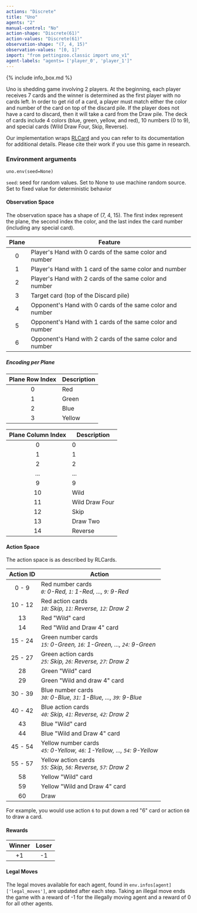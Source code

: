 ```yaml
---
actions: "Discrete"
title: "Uno"
agents: "2"
manual-control: "No"
action-shape: "Discrete(61)"
action-values: "Discrete(61)"
observation-shape: "(7, 4, 15)"
observation-values: "[0, 1]"
import: "from pettingzoo.classic import uno_v1"
agent-labels: "agents= ['player_0', 'player_1']"
---
```


{% include info_box.md %}



Uno is shedding game involving 2 players. At the beginning, each player receives 7 cards and the winner is determined as the first player with no cards left. In order to get rid of a card, a player must match either the color and number of the card on top of the discard pile. If the player does not have a card to discard, then it will take a card from the Draw pile. The deck of cards include 4 colors (blue, green, yellow, and red), 10 numbers (0 to 9), and special cards (Wild Draw Four, Skip, Reverse).

Our implementation wraps [RLCard](http://rlcard.org/games.html#uno) and you can refer to its documentation for additional details. Please cite their work if you use this game in research.


### Environment arguments

```
uno.env(seed=None)
```

`seed`:  seed for random values. Set to None to use machine random source. Set to fixed value for deterministic behavior


#### Observation Space

The observation space has a shape of (7, 4, 15). The first index represent the plane, the second index the color, and the last index the card number (including any special card).

| Plane | Feature                                                   |
| :---: | --------------------------------------------------------- |
| 0     | Player's Hand with 0 cards of the same color and number   |
| 1     | Player's Hand with 1 card of the same color and number    |
| 2     | Player's Hand with 2 cards of the same color and number   |
| 3     | Target card (top of the Discard pile)                     |
| 4     | Opponent's Hand with 0 cards of the same color and number |
| 5     | Opponent's Hand with 1 cards of the same color and number |
| 6     | Opponent's Hand with 2 cards of the same color and number |

##### Encoding per Plane

| Plane Row Index | Description |
|:---------------:|-------------|
|        0        | Red         |
|        1        | Green       |
|        2        | Blue        |
|        3        | Yellow      |

| Plane Column Index | Description    |
|:------------------:|----------------|
|        0           | 0              |
|        1           | 1              |
|        2           | 2              |
|       ...          | ...            |
|        9           | 9              |
|        10          | Wild           |
|        11          | Wild Draw Four |
|        12          | Skip           |
|        13          | Draw Two       |
|        14          | Reverse        |

#### Action Space

The action space is as described by RLCards.

| Action ID |                                     Action                                     |
|:---------:| ------------------------------------------------------------------------------ |
|  0 - 9    | Red number cards<br>_`0`: 0-Red, `1`: 1-Red, ..., `9`: 9-Red_                  |
| 10 - 12   | Red action cards<br>_`10`: Skip, `11`: Reverse, `12`: Draw 2_                  |
|     13    | Red "Wild" card                                                                |
|     14    | Red "Wild and Draw 4" card                                                     |
| 15 - 24   | Green number cards<br>_`15`: 0-Green, `16`: 1-Green, ..., `24`: 9-Green_       |
| 25 - 27   | Green action cards<br>_`25`: Skip, `26`: Reverse, `27`: Draw 2_                |
|     28    | Green "Wild" card                                                              |
|     29    | Green "Wild and draw 4" card                                                   |
| 30 - 39   | Blue number cards<br>_`30`: 0-Blue, `31`: 1-Blue, ..., `39`: 9-Blue_           |
| 40 - 42   | Blue action cards<br>_`40`: Skip, `41`: Reverse, `42`: Draw 2_                 |
|     43    | Blue "Wild" card                                                               |
|     44    | Blue "Wild and Draw 4" card                                                    |
| 45 - 54   | Yellow number cards<br>_`45`: 0-Yellow, `46`: 1-Yellow, ..., `54`: 9-Yellow_   |
| 55 - 57   | Yellow action cards<br>_`55`: Skip, `56`: Reverse, `57`: Draw 2_               |
|     58    | Yellow "Wild" card                                                             |
|     59    | Yellow "Wild and Draw 4" card                                                  |
|     60    | Draw                                                                           |

For example, you would use action `6` to put down a red "6" card or action `60` to draw a card.

#### Rewards

| Winner | Loser |
| :----: | :---: |
| +1     | -1    |

#### Legal Moves

The legal moves available for each agent, found in `env.infos[agent]['legal_moves']`, are updated after each step. Taking an illegal move ends the game with a reward of -1 for the illegally moving agent and a reward of 0 for all other agents.
